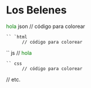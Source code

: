 # Los Belenes
<span style="color: green"> hola </span>
json
      // código para colorear
```
`` `html
      // código para colorear
```
`` js
      // <span style="color: green"> hola </span>

```
`` css
      // código para colorear
```
// etc.
